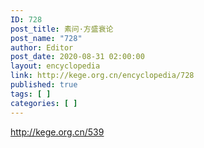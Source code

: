 ```yaml
---
ID: 728
post_title: 素问·方盛衰论
post_name: "728"
author: Editor
post_date: 2020-08-31 02:00:00
layout: encyclopedia
link: http://kege.org.cn/encyclopedia/728
published: true
tags: [ ]
categories: [ ]
---
```

http://kege.org.cn/539